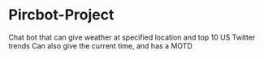 # Pircbot-Project
Chat bot that can give weather at specified location and top 10 US Twitter trends
Can also give the current time, and has a MOTD
